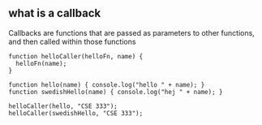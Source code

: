 ##  what is a callback

Callbacks are functions that are passed as parameters to other functions, 
and then called within those functions

```
function helloCaller(helloFn, name) {
  helloFn(name);
}

function hello(name) { console.log("hello " + name); }
function swedishHello(name) { console.log("hej " + name); }

helloCaller(hello, "CSE 333");
helloCaller(swedishHello, "CSE 333");
```